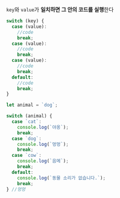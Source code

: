 `key`와 `value`가 **일치하면 그 안의 코드를 실행**한다

```JavaScript
switch (key) {
  case (value):
    //code
    break;
  case (value):
    //code
    break;
  case (value):
    //code
    break;
  default:
    //code
    break;
}
```

```JavaScript
let animal = `dog`;

switch (animal) {
  case `cat`:
    console.log(`야옹`);
    break;
  case `dog`:
    console.log(`멍멍`);
    break;
  case `cow`:
    console.log(`음메`);
    break;
  default:
    console.log(`동물 소리가 없습니다.`);
    break;
} //멍멍
```